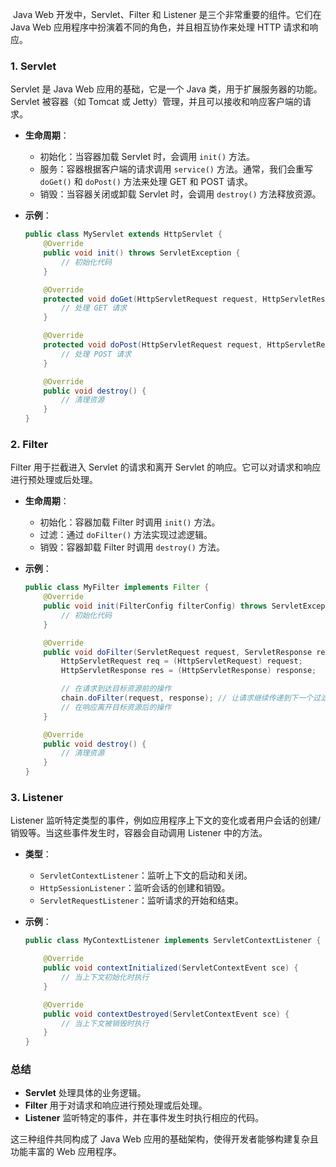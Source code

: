 ​	Java Web 开发中，Servlet、Filter 和 Listener 是三个非常重要的组件。它们在 Java Web 应用程序中扮演着不同的角色，并且相互协作来处理 HTTP 请求和响应。

### 1. Servlet
Servlet 是 Java Web 应用的基础，它是一个 Java 类，用于扩展服务器的功能。Servlet 被容器（如 Tomcat 或 Jetty）管理，并且可以接收和响应客户端的请求。

- **生命周期**：
  - 初始化：当容器加载 Servlet 时，会调用 `init()` 方法。
  - 服务：容器根据客户端的请求调用 `service()` 方法。通常，我们会重写 `doGet()` 和 `doPost()` 方法来处理 GET 和 POST 请求。
  - 销毁：当容器关闭或卸载 Servlet 时，会调用 `destroy()` 方法释放资源。

- **示例**：
  ```java
  public class MyServlet extends HttpServlet {
      @Override
      public void init() throws ServletException {
          // 初始化代码
      }
  
      @Override
      protected void doGet(HttpServletRequest request, HttpServletResponse response) throws ServletException, IOException {
          // 处理 GET 请求
      }
  
      @Override
      protected void doPost(HttpServletRequest request, HttpServletResponse response) throws ServletException, IOException {
          // 处理 POST 请求
      }
  
      @Override
      public void destroy() {
          // 清理资源
      }
  }
  ```

### 2. Filter
Filter 用于拦截进入 Servlet 的请求和离开 Servlet 的响应。它可以对请求和响应进行预处理或后处理。

- **生命周期**：
  - 初始化：容器加载 Filter 时调用 `init()` 方法。
  - 过滤：通过 `doFilter()` 方法实现过滤逻辑。
  - 销毁：容器卸载 Filter 时调用 `destroy()` 方法。

- **示例**：
  ```java
  public class MyFilter implements Filter {
      @Override
      public void init(FilterConfig filterConfig) throws ServletException {
          // 初始化代码
      }
  
      @Override
      public void doFilter(ServletRequest request, ServletResponse response, FilterChain chain) throws IOException, ServletException {
          HttpServletRequest req = (HttpServletRequest) request;
          HttpServletResponse res = (HttpServletResponse) response;
  
          // 在请求到达目标资源前的操作
          chain.doFilter(request, response); // 让请求继续传递到下一个过滤器或目标资源
          // 在响应离开目标资源后的操作
      }
  
      @Override
      public void destroy() {
          // 清理资源
      }
  }
  ```

### 3. Listener
Listener 监听特定类型的事件，例如应用程序上下文的变化或者用户会话的创建/销毁等。当这些事件发生时，容器会自动调用 Listener 中的方法。

- **类型**：
  - `ServletContextListener`：监听上下文的启动和关闭。
  - `HttpSessionListener`：监听会话的创建和销毁。
  - `ServletRequestListener`：监听请求的开始和结束。

- **示例**：
  ```java
  public class MyContextListener implements ServletContextListener {
  
      @Override
      public void contextInitialized(ServletContextEvent sce) {
          // 当上下文初始化时执行
      }
  
      @Override
      public void contextDestroyed(ServletContextEvent sce) {
          // 当上下文被销毁时执行
      }
  }
  ```

### 总结
- **Servlet** 处理具体的业务逻辑。
- **Filter** 用于对请求和响应进行预处理或后处理。
- **Listener** 监听特定的事件，并在事件发生时执行相应的代码。

这三种组件共同构成了 Java Web 应用的基础架构，使得开发者能够构建复杂且功能丰富的 Web 应用程序。